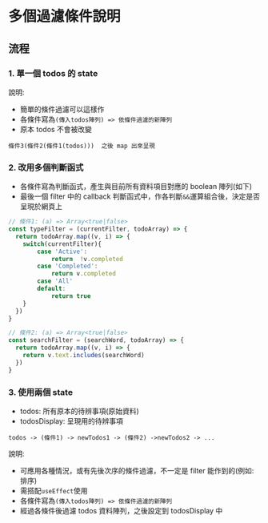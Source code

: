 # 多個過濾條件說明

## 流程

### 1. 單一個 todos 的 state

說明:

- 簡單的條件過濾可以這樣作
- 各條件寫為`(傳入todos陣列) => 依條件過濾的新陣列`
- 原本 todos 不會被改變

```text
條件3(條件2(條件1(todos)))  之後 map 出來呈現
```

### 2. 改用多個判斷函式

- 各條件寫為判斷函式，產生與目前所有資料項目對應的 boolean 陣列(如下)
- 最後一個 filter 中的 callback 判斷函式中，作各判斷`&&`運算組合後，決定是否呈現於網頁上

```jsx
// 條件1: (a) => Array<true|false>
const typeFilter = (currentFilter, todoArray) => {
  return todoArray.map((v, i) => {
    switch(currentFilter){
        case 'Active':
            return  !v.completed
        case 'Completed':
            return v.completed
        case 'All'
        default:
            return true
    }
  })
}

// 條件2: (a) => Array<true|false>
const searchFilter = (searchWord, todoArray) => {
  return todoArray.map((v, i) => {
    return v.text.includes(searchWord)
  })
}
```

### 3. 使用兩個 state

- todos: 所有原本的待辨事項(原始資料)
- todosDisplay: 呈現用的待辨事項

```
todos -> (條件1) -> newTodos1 -> (條件2) ->newTodos2 -> ...
```

說明:

- 可應用各種情況，或有先後次序的條件過濾，不一定是 filter 能作到的(例如:排序)
- 需搭配`useEffect`使用
- 各條件寫為`(傳入todos陣列) => 依條件過濾的新陣列`
- 經過各條件後過濾 todos 資料陣列，之後設定到 todosDisplay 中
